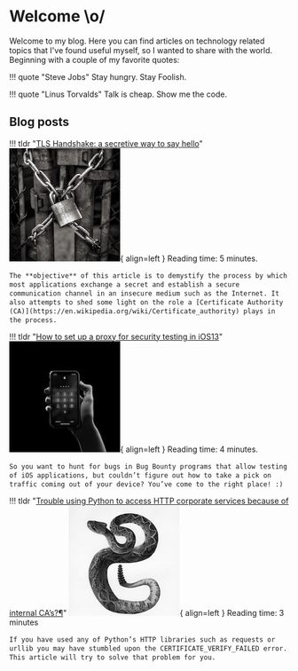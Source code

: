 # Welcome \o/

Welcome to my blog. Here you can find articles on technology related topics that I've found useful myself, so I wanted to share with the world. Beginning with a couple of my favorite quotes:

!!! quote "Steve Jobs"
    Stay hungry. Stay Foolish.

!!! quote "Linus Torvalds"
    Talk is cheap. Show me the code.

## Blog posts

!!! tldr "[TLS Handshake: a secretive way to say hello](blog/tlsHandshake.md)"
    ![padlock](icons/padlock.jpg){ align=left }
    Reading time: 5 minutes.

    The **objective** of this article is to demystify the process by which most applications exchange a secret and establish a secure communication channel in an insecure medium such as the Internet. It also attempts to shed some light on the role a [Certificate Authority (CA)](https://en.wikipedia.org/wiki/Certificate_authority) plays in the process.

!!! tldr "[How to set up a proxy for security testing in iOS13](blog/proxyIos13.md)"
    ![phone](icons/phone.jpeg){ align=left }
    Reading time: 4 minutes.

    So you want to hunt for bugs in Bug Bounty programs that allow testing of iOS applications, but couldn’t figure out how to take a pick on traffic coming out of your device? You’ve come to the right place! :)

!!! tldr "[Trouble using Python to access HTTP corporate services because of internal CA’s?¶](blog/pythonCustomsCAs.md)"
    ![snake](icons/snake.jpg){ align=left }
    Reading time: 3 minutes

    If you have used any of Python’s HTTP libraries such as requests or urllib you may have stumbled upon the CERTIFICATE_VERIFY_FAILED error. This article will try to solve that problem for you.